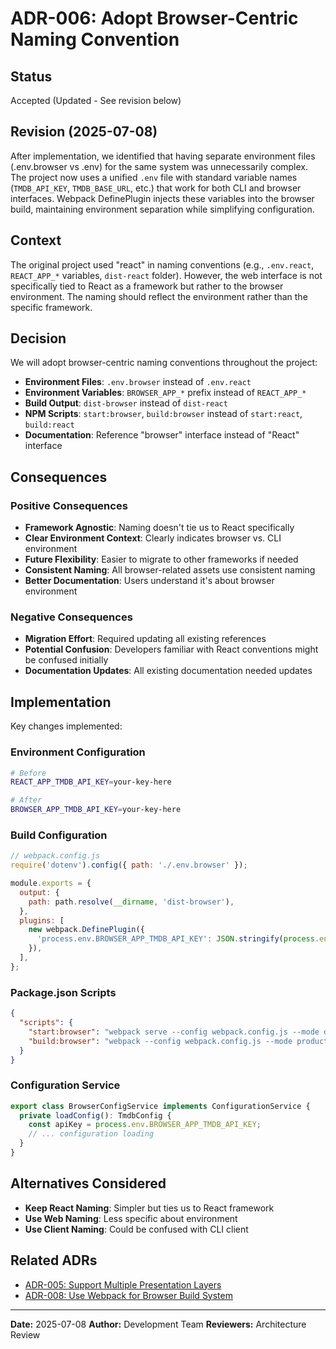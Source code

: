 # ADR-006: Adopt Browser-Centric Naming Convention

## Status
Accepted (Updated - See revision below)

## Revision (2025-07-08)
After implementation, we identified that having separate environment files (.env.browser vs .env) for the same system was unnecessarily complex. The project now uses a unified `.env` file with standard variable names (`TMDB_API_KEY`, `TMDB_BASE_URL`, etc.) that work for both CLI and browser interfaces. Webpack DefinePlugin injects these variables into the browser build, maintaining environment separation while simplifying configuration.

## Context
The original project used "react" in naming conventions (e.g., `.env.react`, `REACT_APP_*` variables, `dist-react` folder). However, the web interface is not specifically tied to React as a framework but rather to the browser environment. The naming should reflect the environment rather than the specific framework.

## Decision
We will adopt browser-centric naming conventions throughout the project:

- **Environment Files**: `.env.browser` instead of `.env.react`
- **Environment Variables**: `BROWSER_APP_*` prefix instead of `REACT_APP_*`
- **Build Output**: `dist-browser` instead of `dist-react`
- **NPM Scripts**: `start:browser`, `build:browser` instead of `start:react`, `build:react`
- **Documentation**: Reference "browser" interface instead of "React" interface

## Consequences

### Positive Consequences
- **Framework Agnostic**: Naming doesn't tie us to React specifically
- **Clear Environment Context**: Clearly indicates browser vs. CLI environment
- **Future Flexibility**: Easier to migrate to other frameworks if needed
- **Consistent Naming**: All browser-related assets use consistent naming
- **Better Documentation**: Users understand it's about browser environment

### Negative Consequences
- **Migration Effort**: Required updating all existing references
- **Potential Confusion**: Developers familiar with React conventions might be confused initially
- **Documentation Updates**: All existing documentation needed updates

## Implementation
Key changes implemented:

### Environment Configuration
```bash
# Before
REACT_APP_TMDB_API_KEY=your-key-here

# After
BROWSER_APP_TMDB_API_KEY=your-key-here
```

### Build Configuration
```javascript
// webpack.config.js
require('dotenv').config({ path: './.env.browser' });

module.exports = {
  output: {
    path: path.resolve(__dirname, 'dist-browser'),
  },
  plugins: [
    new webpack.DefinePlugin({
      'process.env.BROWSER_APP_TMDB_API_KEY': JSON.stringify(process.env.BROWSER_APP_TMDB_API_KEY),
    }),
  ],
};
```

### Package.json Scripts
```json
{
  "scripts": {
    "start:browser": "webpack serve --config webpack.config.js --mode development",
    "build:browser": "webpack --config webpack.config.js --mode production"
  }
}
```

### Configuration Service
```typescript
export class BrowserConfigService implements ConfigurationService {
  private loadConfig(): TmdbConfig {
    const apiKey = process.env.BROWSER_APP_TMDB_API_KEY;
    // ... configuration loading
  }
}
```

## Alternatives Considered
- **Keep React Naming**: Simpler but ties us to React framework
- **Use Web Naming**: Less specific about environment
- **Use Client Naming**: Could be confused with CLI client

## Related ADRs
- [ADR-005: Support Multiple Presentation Layers](./005-multiple-presentation-layers.md)
- [ADR-008: Use Webpack for Browser Build System](./008-webpack-build-system.md)

---

**Date:** 2025-07-08
**Author:** Development Team
**Reviewers:** Architecture Review
